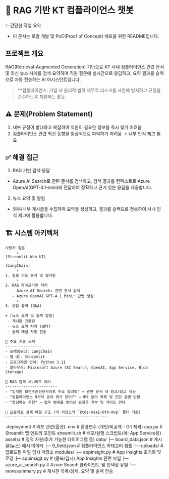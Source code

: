 # 📘 RAG 기반 KT 컴플라이언스 챗봇

✨ 간단한 작업 요약
- 이 문서는 로컬 개발 및 PoC(Proof of Concept) 배포를 위한 README입니다.

프로젝트 개요
---------------
RAG(Retrieval-Augmented Generation) 기반으로 KT 사내 컴플라이언스 관련 문서 및 최신 뉴스·사례를 검색·요약하여
직원 질문에 실시간으로 응답하고, 요약 결과를 슬랙으로 자동 전송하는 AI 어시스턴트입니다.

> **컴플라이언스: 기업 내 윤리적·법적·재무적 리스크를 사전에 방지하고 규정을 준수하도록 지원하는 활동

⚠️ 문제(Problem Statement)
----------------------
1. 내부 규정이 방대하고 복잡하여 직원이 필요한 정보를 즉시 찾기 어려움
2. 컴플라이언스 관련 최신 동향을 일상적으로 파악하기 어려움 → 내부 인식 제고 필요

✅ 해결 접근
-----------
1) RAG 기반 검색·응답
 - Azure AI Search로 관련 문서를 검색하고, 검색 결과를 컨텍스트로 Azure OpenAI(GPT-4.1-mini)에 전달하여
      정확하고 근거 있는 응답을 제공합니다.

2) 뉴스 요약 및 알림
 - 외부/내부 게시글을 수집하여 요약을 생성하고, 결과를 슬랙으로 전송하여 사내 인식 제고에 활용합니다.

## 🏗️ 시스템 아키텍처

```plaintext
사용자 질문
     ↓
[Streamlit Web UI]
     ↓
[LangChain]
     ↓
1. 질문 의도 분석 및 필터링
     ↓
2. RAG 파이프라인 처리
   - Azure AI Search: 관련 문서 검색
   - Azure OpenAI GPT-4.1 Mini: 답변 생성
     ↓
3. 응답 출력 (Q&A)

+ [뉴스 요약 및 슬랙 알림]
 - 게시판 크롤링
 - 뉴스 요약 처리 (GPT)
 - 슬랙 채널 자동 전송

🧰 주요 기술 스택 
----------------
- 프레임워크: LangChain
- 웹 UI: Streamlit
- 프로그래밍 언어: Python 3.11
- 클라우드: Microsoft Azure (AI Search, OpenAI, App Service, Blob Storage)

💬 RAG 검색 시나리오 예시 
-----------------------
- "임직원 보안수준진단사이트 주소 알려줘" → 관련 문서 내 링크/참고 제공
- "컴플라이언스 9가지 분야 뭐가 있어?" → 9대 분야 목록 및 간단 설명 반환
- "점심메뉴 추천" → 업무 범위를 벗어난 요청은 거부 및 가이드 안내

📁 프로젝트 실제 파일 구조 (이 저장소의 `ktds-msai-6th-mvp` 폴더 기준) 
---------------------------------------------
```
.deployment                 # 배포 관련(옵션)
.env                       # 환경변수 (개인/비공개 - Git 제외)
app.py                     # Streamlit 앱 엔트리 포인트
streamlit.sh               # 배포/실행 스크립트(예: App Service용)
assets/                    # 정적 자원(추가 가능한 다이어그램 등)
data/
     ├─ board_data.json       # 게시글(뉴스) 예시 데이터
     ├─ 9_field.json          # 컴플라이언스 카테고리 샘플
     └─ uploads/              # 업로드된 파일 임시 저장소
modules/
     ├─ appinsight.py         # App Insights 초기화 및 로깅
     ├─ appinsigjt.py         # (중복/임시) App Insights 관련 파일
     ├─ azure_ai_search.py    # Azure Search 클라이언트 및 인덱싱 유틸
     └─ newssummary.py        # 게시판 목록/상세, 요약 및 슬랙 전송
```
